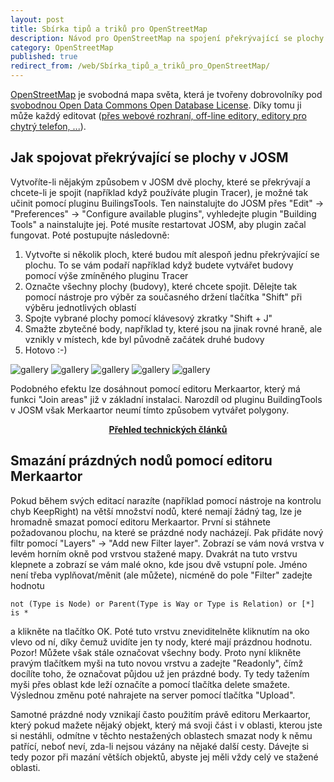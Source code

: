 ```yaml
---
layout: post
title: Sbírka tipů a triků pro OpenStreetMap
description: Návod pro OpenStreetMap na spojení překrývající se plochy v JOSM a smazání prázdných nodů pomocí editoru Merkaartor
category: OpenStreetMap
published: true
redirect_from: /web/Sbírka_tipů_a_triků_pro_OpenStreetMap/
---
```


[OpenStreetMap](https://www.openstreetmap.org/) je svobodná mapa světa, která je tvořeny dobrovolníky pod [svobodnou Open Data Commons Open Database License](https://opendatacommons.org/licenses/odbl/). Díky tomu ji může každý editovat ([přes webové rozhraní, off-line editory, editory pro chytrý telefon, ...](https://wiki.openstreetmap.org/wiki/Editors)).

## Jak spojovat překrývající se plochy v JOSM

Vytvoříte-li nějakým způsobem v JOSM dvě plochy, které se překrývají a chcete-li je spojit (například když používáte plugin Tracer), je možné tak učinit pomocí pluginu BuilingsTools. Ten nainstalujte do JOSM přes "Edit" -> "Preferences" -> "Configure available plugins", vyhledejte plugin "Building Tools" a nainstalujte jej. Poté musíte restartovat JOSM, aby plugin začal fungovat. Poté postupujte následovně:

1. Vytvořte si několik ploch, které budou mít alespoň jednu překrývající se plochu. To se vám podaří například když budete vytvářet budovy pomocí výše zmíněného pluginu Tracer
2. Označte všechny plochy (budovy), které chcete spojit. Dělejte tak pomocí nástroje pro výběr za současného držení tlačítka "Shift" při výběru jednotlivých oblastí
3. Spojte vybrané plochy pomocí klávesový zkratky "Shift + J"
4. Smažte zbytečné body, například ty, které jsou na jinak rovné hraně, ale vznikly v místech, kde byl původně začátek druhé budovy
5. Hotovo :-)

![gallery]({{site.baseurl}}/web/media/buildingstools-1.png)
![gallery]({{site.baseurl}}/web/media/buildingstools-2.png)
![gallery]({{site.baseurl}}/web/media/buildingstools-3.png)
![gallery]({{site.baseurl}}/web/media/buildingstools-4.png)
![gallery]({{site.baseurl}}/web/media/buildingstools-5.png)

Podobného efektu lze dosáhnout pomocí editoru Merkaartor, který má funkci "Join areas" již v základní instalaci. Narozdíl od pluginu BuildingTools v JOSM však Merkaartor neumí tímto způsobem vytvářet polygony.

<center><b><a href="../">Přehled technických článků</a></b></center>

## Smazání prázdných nodů pomocí editoru Merkaartor

Pokud během svých editací narazíte (například pomocí nástroje na kontrolu chyb KeepRight) na větší množství nodů, které nemají žádný tag, lze je hromadně smazat pomocí editoru Merkaartor. První si stáhnete požadovanou plochu, na které se prázdné nody nacházejí. Pak přidáte nový filtr pomocí "Layers" -> "Add new Filter layer". Zobrazí se vám nová vrstva v levém horním okně pod vrstvou stažené mapy. Dvakrát na tuto vrstvu klepnete a zobrazí se vám malé okno, kde jsou dvě vstupní pole. Jméno není třeba vyplňovat/měnit (ale můžete), nicméně do pole "Filter" zadejte hodnotu

```
not (Type is Node) or Parent(Type is Way or Type is Relation) or [*] is *
```

a klikněte na tlačítko OK. Poté tuto vrstvu zneviditelněte kliknutím na oko vlevo od ní, díky čemuž uvidíte jen ty nody, které mají prázdnou hodnotu. Pozor! Můžete však stále označovat všechny body. Proto nyní klikněte pravým tlačítkem myši na tuto novou vrstvu a zadejte "Readonly", čímž docílíte toho, že označovat půjdou už jen prázdné body. Ty tedy tažením myši přes oblast kde leží označíte a pomocí tlačítka delete smažete. Výslednou změnu poté nahrajete na server pomocí tlačítka "Upload".

Samotné prázdné nody vznikají často použitím právě editoru Merkaartor, který pokud mažete nějaký objekt, který má svoji část i v oblasti, kterou jste si nestáhli, odmítne v těchto nestažených oblastech smazat nody k němu patřící, neboť neví, zda-li nejsou vázány na nějaké další cesty. Dávejte si tedy pozor při mazání větších objektů, abyste jej měli vždy celý ve stažené oblasti.

